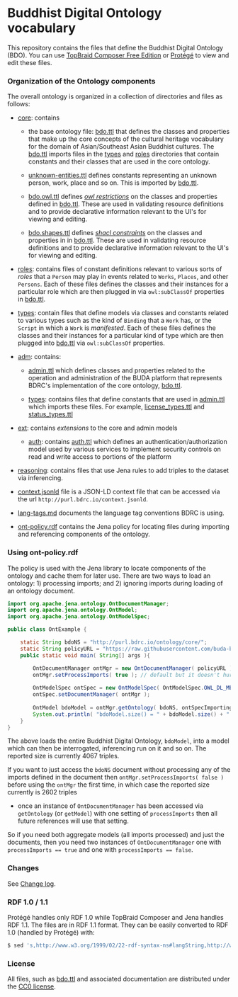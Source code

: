 # Buddhist Digital Ontology vocabulary



This repository contains the files that define the Buddhist Digital Ontology (BDO). You can use [TopBraid Composer Free Edition](https://www.topquadrant.com/downloads/topbraid-composer-install/#) or [Protégé](http://protege.stanford.edu/) to view and edit these files.

### Organization of the Ontology components

The overall ontology is organized in a collection of directories and files as follows: 

- [core](core): contains 
  - the base ontology file: [bdo.ttl](core/bdo.ttl) that defines the classes and properties that make up the core concepts of the cultural heritage vocabulary for the domain of Asian/Southeast Asian Buddhist cultures. The [bdo.ttl](core/bdo.ttl) imports files in the [types](types) and [roles](roles) directories that contain constants and their classes that are used in the core ontology.

  - [unknown-entities.ttl](core/unknown-entities.ttl) defines constants representing an unknown person, work, place and so on. This is imported by [bdo.ttl](core/bdo.ttl).
  - [bdo.owl.ttl](core/bdo.owl.ttl) defines [_owl restrictions_](http://www.infowebml.ws/rdf-owl/Restriction.htm) on the classes and properties defined in [bdo.ttl](core/bdo.ttl). These are used in validating resource definitions and to provide declarative information relevant to the UI's for viewing and editing.
  - [bdo.shapes.ttl](core/bdo.shapes.ttl) defines [_shacl constraints_](https://w3c.github.io/data-shapes/shacl/) on the classes and properties in in [bdo.ttl](core/bdo.ttl). These are used in validating resource definitions and to provide declarative information relevant to the UI's for viewing and editing.
- [roles](roles): contains files of constant definitions relevant to various sorts of _roles_ that a `Person` may play in events related to `Works`, `Places`, and other `Persons`. Each of these files defines the classes and their instances for a particular role which are then plugged in via `owl:subClassOf` properties in [bdo.ttl](core/bdo.ttl).

- [types](types): contain files that define models via classes and constants related to various types such as the kind of `Binding` that a `Work` has, or the `Script` in which a `Work` is _manifested_. Each of these files defines the classes and their instances for a particular kind of type which are then plugged into [bdo.ttl](core/bdo.ttl) via `owl:subClassOf` properties.
- [adm](adm): contains:
  - [admin.ttl](adm/admin.ttl) which defines classes and properties related to the operation and administration of the BUDA platform that represents BDRC's implementation of the core ontology, [bdo.ttl](core/bdo.ttl).
  
  - [types](types): contains files that define constants that are used in [admin.ttl](adm/admin.ttl) which imports these files. For example, [license_types.ttl](adm/types/license_types.ttl) and [status_types.ttl](adm/types/status_types.ttl)
- [ext](ext): contains _extensions_ to the core and admin models
    - [auth](auth): contains [auth.ttl](ext/auth/auth.ttl) which defines an authentication/authorization model used by various services to implement security controls on read and write access to portions of the platform
- [reasoning](reasoning): contains files that use Jena rules to add triples to the dataset via inferencing.
- [context.jsonld](context.jsonld) file is a JSON-LD context file that can be accessed via the url `http://purl.bdrc.io/context.jsonld`.
- [lang-tags.md](lang-tags.md) documents the language tag conventions BDRC is using.
- [ont-policy.rdf](ont-policy.rdf) contains the Jena policy for locating files during importing and referencing components of the ontology.

### Using ont-policy.rdf

The policy is used with the Jena library to locate components of the ontology and cache them for later use. There are two ways to load an ontology: 1) processing imports; and 2) ignoring imports during loading of an ontology document.

```java
import org.apache.jena.ontology.OntDocumentManager;
import org.apache.jena.ontology.OntModel;
import org.apache.jena.ontology.OntModelSpec;

public class OntExample {

    static String bdoNS = "http://purl.bdrc.io/ontology/core/";
    static String policyURL = "https://raw.githubusercontent.com/buda-base/owl-schema/master/ont-policy.rdf";
    public static void main( String[] args ){

        OntDocumentManager ontMgr = new OntDocumentManager( policyURL );
        ontMgr.setProcessImports( true ); // default but it doesn't hurt to be explicit
        
        OntModelSpec ontSpec = new OntModelSpec( OntModelSpec.OWL_DL_MEM );
        ontSpec.setDocumentManager( ontMgr );
        
        OntModel bdoModel = ontMgr.getOntology( bdoNS, ontSpecImporting );
        System.out.println( "bdoModel.size() = " + bdoModel.size() + " triples" );
    }
}
```
The above loads the entire Buddhist Digital Ontology, `bdoModel`, into a model which can then be interrogated, inferencing run on it and so on. The reported size is currently 4067 triples.

If you want to just access the `bdoNS` document without processing any of the imports defined in the document then `ontMgr.setProcessImports( false )` before using the `ontMgr` the first time, in which case the reported size currently is 2602 triples 
- once an instance of `OntDocumentManager` has been accessed via `getOntology` (or `getModel`) with one setting of `processImports` then all future references will use that setting.

So if you need both aggregate models (all imports processed) and just the documents, then you need two instances of `OntDocumentManager` one with `processImports == true` and one with `processImports == false`.

### Changes

See [Change log](CHANGELOG.md).

### RDF 1.0 / 1.1

Protégé handles only RDF 1.0 while TopBraid Composer and Jena handles RDF 1.1. The files are in RDF 1.1 format. They can be easily converted to RDF 1.0 (handled by Protégé) with:

```sh
$ sed 's,http://www.w3.org/1999/02/22-rdf-syntax-ns#langString,http://www.w3.org/1999/02/22-rdf-syntax-ns#PlainLiteral' bdo.ttl > bdo-rdf10.ttl
```

### License

All files, such as [bdo.ttl](bdo.ttl) and associated documentation are distributed under the [CC0 license](https://creativecommons.org/publicdomain/zero/1.0/).
